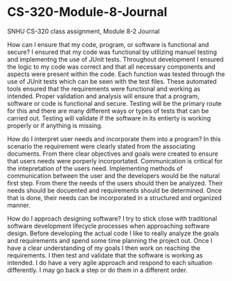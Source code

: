 # CS-320-Module-8-Journal
SNHU CS-320 class assignment, Module 8-2 Journal

How can I ensure that my code, program, or software is functional and secure? 
I ensured that my code was functional by utilizing manuel testing and implementng 
the use of JUnit tests. Throughout development I ensured the logic to my code was 
correct and that all necessary components and aspects were present within the code.
Each function was tested through the use of JUnit tests which can be seen with the
test files. These automated tools ensured that the requirements were functional and
working as intended. Proper validation and analysis will ensure that a program, 
software or code is functional and secure. Testing will be the primary route for 
this and there are many different ways or types of tests that can be carried out.
Testing will validate if the software in its entierty is working properly or if 
anything is missing. 

How do I interpret user needs and incorporate them into a program?
In this scenario the requirement were clearly stated from the associating 
documents. From there clear objectives and goals were created to ensure that
users needs were porperly incorportated. Communication is critical for the 
intepretation of the users need. Implementing methods of communication
between the user and the developers would be the natural first step. From 
there the needs of the users should then be analyzed. Their needs should be
docuented and requirements should be determined. Once that is done, their 
needs can be incorporated in a structured and organized manner.

How do I approach designing software?
I try to stick close with traditional software development lifecycle processes
when approaching software design. Before developing the actual code I like to 
really analyze the goals and requirements and spend some time planning the
project out. Once I have a clear understanding of my goals I then work on 
reaching the requirements. I then test and validate that the software is
working as intended. I do have a very agile approach and respond to each 
situation differently. I may go back a step or do them in a different order.

